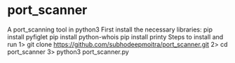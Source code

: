 # port_scanner
A port_scanning tool in python3
First install the necessary libraries:
pip install pyfiglet
pip install python-whois
pip install printy
Steps to install and run
1> git clone https://github.com/subhodeepmoitra/port_scanner.git
2> cd port_scanner
3> python3 port_scanner.py
